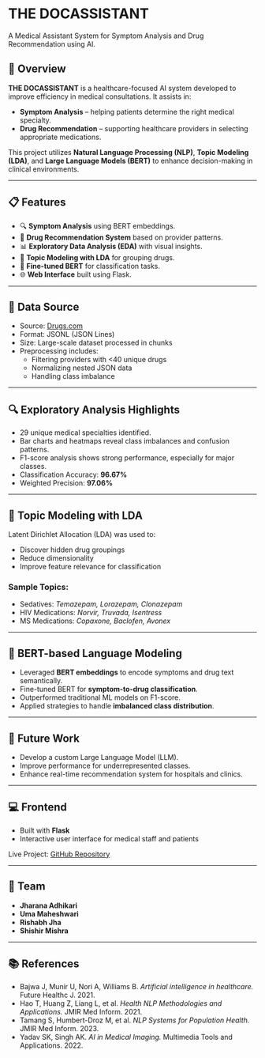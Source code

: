 # THE DOCASSISTANT

A Medical Assistant System for Symptom Analysis and Drug Recommendation using AI.

## 🧠 Overview

**THE DOCASSISTANT** is a healthcare-focused AI system developed to improve efficiency in medical consultations. It assists in:
- **Symptom Analysis** – helping patients determine the right medical specialty.
- **Drug Recommendation** – supporting healthcare providers in selecting appropriate medications.

This project utilizes **Natural Language Processing (NLP)**, **Topic Modeling (LDA)**, and **Large Language Models (BERT)** to enhance decision-making in clinical environments.

---

## 📋 Features

- 🔍 **Symptom Analysis** using BERT embeddings.
- 💊 **Drug Recommendation System** based on provider patterns.
- 📊 **Exploratory Data Analysis (EDA)** with visual insights.
- 🧪 **Topic Modeling with LDA** for grouping drugs.
- 🤖 **Fine-tuned BERT** for classification tasks.
- 🌐 **Web Interface** built using Flask.

---

## 📁 Data Source

- Source: [Drugs.com](https://www.drugs.com)
- Format: JSONL (JSON Lines)
- Size: Large-scale dataset processed in chunks
- Preprocessing includes:
  - Filtering providers with <40 unique drugs
  - Normalizing nested JSON data
  - Handling class imbalance

---

## 🔍 Exploratory Analysis Highlights

- 29 unique medical specialties identified.
- Bar charts and heatmaps reveal class imbalances and confusion patterns.
- F1-score analysis shows strong performance, especially for major classes.
- Classification Accuracy: **96.67%**
- Weighted Precision: **97.06%**

---

## 🧵 Topic Modeling with LDA

Latent Dirichlet Allocation (LDA) was used to:
- Discover hidden drug groupings
- Reduce dimensionality
- Improve feature relevance for classification

### Sample Topics:
- Sedatives: *Temazepam, Lorazepam, Clonazepam*
- HIV Medications: *Norvir, Truvada, Isentress*
- MS Medications: *Copaxone, Baclofen, Avonex*

---

## 🧠 BERT-based Language Modeling

- Leveraged **BERT embeddings** to encode symptoms and drug text semantically.
- Fine-tuned BERT for **symptom-to-drug classification**.
- Outperformed traditional ML models on F1-score.
- Applied strategies to handle **imbalanced class distribution**.

---

## 🚀 Future Work

- Develop a custom Large Language Model (LLM).
- Improve performance for underrepresented classes.
- Enhance real-time recommendation system for hospitals and clinics.

---

## 💻 Frontend

- Built with **Flask**
- Interactive user interface for medical staff and patients

Live Project: [GitHub Repository](https://github.com/rishabhjha1/Doc-Assistant)

---

## 👥 Team

- **Jharana Adhikari**
- **Uma Maheshwari**
- **Rishabh Jha**
- **Shishir Mishra**

---

## 📚 References

- Bajwa J, Munir U, Nori A, Williams B. *Artificial intelligence in healthcare.* Future Healthc J. 2021.
- Hao T, Huang Z, Liang L, et al. *Health NLP Methodologies and Applications.* JMIR Med Inform. 2021.
- Tamang S, Humbert-Droz M, et al. *NLP Systems for Population Health.* JMIR Med Inform. 2023.
- Yadav SK, Singh AK. *AI in Medical Imaging.* Multimedia Tools and Applications. 2022.
